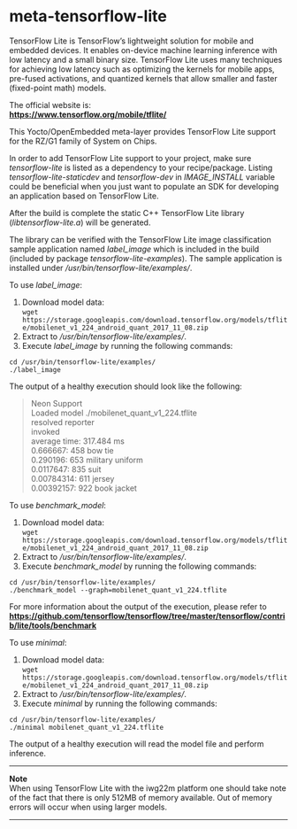 # meta-tensorflow-lite

TensorFlow Lite is TensorFlow’s lightweight solution for mobile and embedded
devices. It enables on-device machine learning inference with low latency and
a small binary size. TensorFlow Lite uses many techniques for achieving low
latency such as optimizing the kernels for mobile apps, pre-fused activations,
and quantized kernels that allow smaller and faster (fixed-point math) models.


The official website is:  
**https://www.tensorflow.org/mobile/tflite/**


This Yocto/OpenEmbedded meta-layer provides TensorFlow Lite support for the
RZ/G1 family of System on Chips.


In order to add TensorFlow Lite support to your project, make sure
*tensorflow-lite* is listed as a dependency to your recipe/package.
Listing *tensorflow-lite-staticdev* and *tensorflow-dev* in *IMAGE\_INSTALL*
variable could be beneficial when you just want to populate an SDK for
developing an application based on TensorFlow Lite.


After the build is complete the static C++ TensorFlow Lite library
(*libtensorflow-lite.a*) will be generated.


The library can be verified with the TensorFlow Lite image classification sample
application named *label_image* which is included in the build (included by
package *tensorflow-lite-examples*). The sample application is installed under
*/usr/bin/tensorflow-lite/examples/*.


To use *label_image*:  
1. Download model data:  
`wget https://storage.googleapis.com/download.tensorflow.org/models/tflite/mobilenet_v1_224_android_quant_2017_11_08.zip`  
2. Extract to */usr/bin/tensorflow-lite/examples/*.  
3. Execute  *label_image* by running the following commands:
```
cd /usr/bin/tensorflow-lite/examples/
./label_image
```


The output of a healthy execution should look like the following:
> Neon Support  
> Loaded model ./mobilenet_quant_v1_224.tflite  
> resolved reporter  
> invoked  
> average time: 317.484 ms  
> 0.666667: 458 bow tie  
> 0.290196: 653 military uniform  
> 0.0117647: 835 suit  
> 0.00784314: 611 jersey  
> 0.00392157: 922 book jacket  


To use *benchmark_model*:  
1. Download model data:  
`wget https://storage.googleapis.com/download.tensorflow.org/models/tflite/mobilenet_v1_224_android_quant_2017_11_08.zip`  
2. Extract to */usr/bin/tensorflow-lite/examples/*.  
3. Execute  *benchmark_model* by running the following commands:
```
cd /usr/bin/tensorflow-lite/examples/
./benchmark_model --graph=mobilenet_quant_v1_224.tflite
```


For more information about the output of the execution, please refer to
**https://github.com/tensorflow/tensorflow/tree/master/tensorflow/contrib/lite/tools/benchmark**


To use *minimal*:  
1. Download model data:  
`wget https://storage.googleapis.com/download.tensorflow.org/models/tflite/mobilenet_v1_224_android_quant_2017_11_08.zip`  
2. Extract to */usr/bin/tensorflow-lite/examples/*.  
3. Execute  *minimal* by running the following commands:
```
cd /usr/bin/tensorflow-lite/examples/
./minimal mobilenet_quant_v1_224.tflite
```


The output of a healthy execution will read the model file and perform
inference.


---

**Note**  
When using TensorFlow Lite with the iwg22m platform one should take note of the
fact that there is only 512MB of memory available. Out of memory errors will
occur when using larger models.

---
